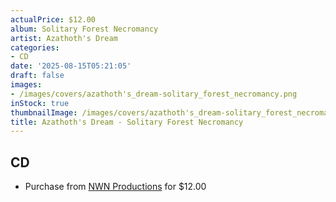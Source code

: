 ```yaml
---
actualPrice: $12.00
album: Solitary Forest Necromancy
artist: Azathoth's Dream
categories:
- CD
date: '2025-08-15T05:21:05'
draft: false
images:
- /images/covers/azathoth's_dream-solitary_forest_necromancy.png
inStock: true
thumbnailImage: /images/covers/azathoth's_dream-solitary_forest_necromancy-thumb.png
title: Azathoth's Dream - Solitary Forest Necromancy
---
```


## CD
* Purchase from [NWN Productions](http://shop.nwnprod.com/index.php?route=product/product&path=93&product_id=62411&sort=pd.name&order=ASC) for $12.00
